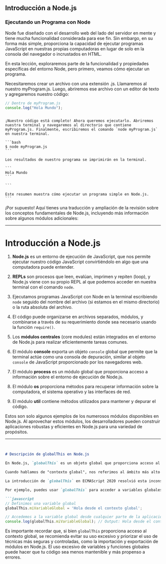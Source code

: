 ## Introducción a Node.js

### Ejecutando un Programa con Node

Node fue diseñado con el desarrollo web del lado del servidor en mente y tiene mucha funcionalidad considerada para ese fin. Sin embargo, en su forma más simple, proporciona la capacidad de ejecutar programas JavaScript en nuestras propias computadoras en lugar de solo en la consola del navegador o incrustados en HTML.

En esta lección, exploraremos parte de la funcionalidad y propiedades específicas del entorno Node, pero primero, veamos cómo ejecutar un programa.

Necesitaremos crear un archivo con una extensión .js. Llamaremos al nuestro myProgram.js. Luego, abriremos ese archivo con un editor de texto y agregaremos nuestro código:

```javascript
// Dentro de myProgram.js
console.log("Hola Mundo");
```

````

¡Nuestro código está completo! Ahora queremos ejecutarlo. Abriremos nuestra terminal y navegaremos al directorio que contiene myProgram.js. Finalmente, escribiremos el comando `node myProgram.js` en nuestra terminal.

```bash
$ node myProgram.js
```

Los resultados de nuestro programa se imprimirán en la terminal.

```
Hola Mundo
```

```

Este resumen muestra cómo ejecutar un programa simple en Node.js.
```
````


¡Por supuesto! Aquí tienes una traducción y ampliación de la revisión sobre los conceptos fundamentales de Node.js, incluyendo más información sobre algunos módulos adicionales:

---

# Introducción a Node.js




1. **Node.js** es un entorno de ejecución de JavaScript, que nos permite ejecutar nuestro código JavaScript convirtiéndolo en algo que una computadora puede entender.

2. **REPLs** son procesos que leen, evalúan, imprimen y repiten (loop), y Node.js viene con su propio REPL al que podemos acceder en nuestra terminal con el comando `node`.

3. Ejecutamos programas JavaScript con Node en la terminal escribiendo `node` seguido del nombre del archivo (si estamos en el mismo directorio) o la ruta absoluta del archivo.

4. El código puede organizarse en archivos separados, módulos, y combinarse a través de su requerimiento donde sea necesario usando la función `require()`.

5. Los **módulos centrales** (core modules) están integrados en el entorno de Node.js para realizar eficientemente tareas comunes.

6. El módulo **console** exporta un objeto `console` global que permite que la terminal actúe como una consola de depuración, similar al objeto `console` de JavaScript proporcionado por los navegadores web.

7. El módulo **process** es un módulo global que proporciona acceso a información sobre el entorno de ejecución de Node.js.

8. El módulo **os** proporciona métodos para recuperar información sobre la computadora, el sistema operativo y las interfaces de red.

9. El módulo **util** contiene métodos utilizados para mantener y depurar el código.


Estos son solo algunos ejemplos de los numerosos módulos disponibles en Node.js. Al aprovechar estos módulos, los desarrolladores pueden construir aplicaciones robustas y eficientes en Node.js para una variedad de propósitos.

---

```markdown


# Descripción de globalThis en Node.js

En Node.js, `globalThis` es un objeto global que proporciona acceso al contexto global en todas partes de tu aplicación. Este objeto se introdujo en el estándar ECMAScript 2020 y está disponible tanto en navegadores web como en entornos de Node.js.

Cuando hablamos de "contexto global", nos referimos al ámbito más alto en el que se ejecuta tu código. En Node.js, este contexto global es representado por el objeto `global`. Antes de la introducción de `globalThis`, acceder al contexto global en entornos distintos a los navegadores era un poco inconsistente, ya que cada entorno tenía su propia forma de acceder a este contexto global.

La introducción de `globalThis` en ECMAScript 2020 resolvió esta inconsistencia al proporcionar una forma estándar y consistente de acceder al contexto global, tanto en navegadores como en Node.js. Esto significa que puedes usar `globalThis` para acceder a las propiedades y métodos globales desde cualquier parte de tu aplicación Node.js, sin importar dónde se esté ejecutando el código.

Por ejemplo, puedes usar `globalThis` para acceder a variables globales definidas en tu aplicación o para acceder a funciones globales como `setTimeout` o `setInterval`. Aquí te muestro un ejemplo básico:

```javascript
// Definimos una variable global
globalThis.miVariableGlobal = 'Hola desde el contexto global';

// Accedemos a la variable global desde cualquier parte de la aplicación
console.log(globalThis.miVariableGlobal); // Output: Hola desde el contexto global
```

Es importante recordar que, si bien `globalThis` proporciona acceso al contexto global, se recomienda evitar su uso excesivo y priorizar el uso de técnicas más seguras y controladas, como la importación y exportación de módulos en Node.js. El uso excesivo de variables y funciones globales puede hacer que tu código sea menos mantenible y más propenso a errores.
```

